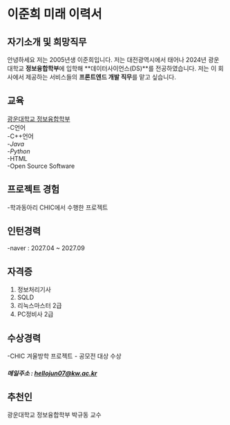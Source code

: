 # 이준희 미래 이력서

## 자기소개 및 희망직무
 안녕하세요 저는 2005년생 이준희입니다. 저는 대전광역시에서 태어나 2024년 광운대학교 **정보융합학부**에 입학해 **데이터사이언스(DS)**를 전공하였습니다. 저는 이 회사에서 제공하는 서비스들의 **프론트엔드 개발 직무**를 맡고 싶습니다. 

## 교육 
[광운대학교 정보융합학부](https://ic.kw.ac.kr/main/main.php)  
-C언어  
-C++언어  
-*Java*  
-*Python*  
-HTML  
-Open Source Software

## 프로젝트 경험
-학과동아리 CHIC에서 수행한 프로젝트

## 인턴경력
-naver : 2027.04 ~ 2027.09

## 자격증
1. 정보처리기사
2. SQLD
3. 리눅스마스터 2급
4. PC정비사 2급

## 수상경력
-CHIC 겨울방학 프로젝트 - 공모전 대상 수상
 

##### 메일주소 : hellojun07@kw.ac.kr

## 추천인
광운대학교 정보융합학부 박규동 교수
